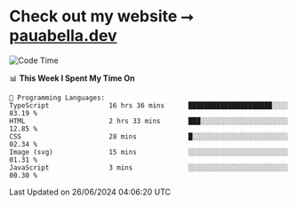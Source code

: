 # Check out my website ⭢ [pauabella.dev](https://pauabella.dev)

<!--START_SECTION:waka-->
![Code Time](http://img.shields.io/badge/Code%20Time-3%2C498%20hrs%2011%20mins-blue)

📊 **This Week I Spent My Time On** 

```text
💬 Programming Languages: 
TypeScript               16 hrs 36 mins      █████████████████████░░░░   83.19 % 
HTML                     2 hrs 33 mins       ███░░░░░░░░░░░░░░░░░░░░░░   12.85 % 
CSS                      28 mins             █░░░░░░░░░░░░░░░░░░░░░░░░   02.34 % 
Image (svg)              15 mins             ░░░░░░░░░░░░░░░░░░░░░░░░░   01.31 % 
JavaScript               3 mins              ░░░░░░░░░░░░░░░░░░░░░░░░░   00.30 % 
```


 Last Updated on 26/06/2024 04:06:20 UTC
<!--END_SECTION:waka-->

